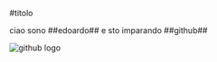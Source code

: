
#titolo

ciao sono ##edoardo## e sto imparando ##github##


![github logo](https://www.google.com/url?sa=i&url=https%3A%2F%2Fdevops.ruicoelho.pt%2Fdocs%2Fgithub&psig=AOvVaw32Fn1zBR-NNtvAf_ekljc7&ust=1727363907867000&source=images&cd=vfe&opi=89978449&ved=0CBQQjRxqFwoTCMDHy5Oy3ogDFQAAAAAdAAAAABAE)

